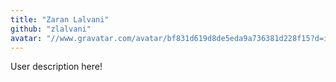 ```yaml
---
title: "Zaran Lalvani"
github: "zlalvani"
avatar: "//www.gravatar.com/avatar/bf831d619d8de5eda9a736381d228f15?d=identicon"
---
```


User description here!
